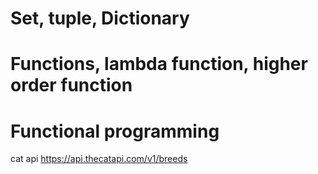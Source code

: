 # Set, tuple, Dictionary
# Functions, lambda function, higher order function
# Functional programming

cat api
https://api.thecatapi.com/v1/breeds